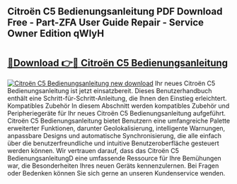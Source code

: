 ## Citroën C5 Bedienungsanleitung PDF Download Free - Part-ZFA User Guide Repair - Service Owner Edition qWlyH

# <h2><a href="http://df157k.blite.top/?on=Citro%c3%abn+C5+Bedienungsanleitung">🔗Download 👉🔴 Citroën C5 Bedienungsanleitung</a></h2>

[![Citroën C5 Bedienungsanleitung new download](https://i.imgur.com/lujVjoI.png)](http://df157k.blite.top/?on=Citro%c3%abn+C5+Bedienungsanleitung)
Ihr neues Citroën C5 Bedienungsanleitung ist jetzt einsatzbereit. Dieses Benutzerhandbuch enthält eine Schritt-für-Schritt-Anleitung, die Ihnen den Einstieg erleichtert. Kompatibles Zubehör In diesem Abschnitt werden kompatibles Zubehör und Peripheriegeräte für Ihr neues Citroën C5 Bedienungsanleitung aufgeführt. Citroën C5 Bedienungsanleitung bietet Benutzern eine umfangreiche Palette erweiterter Funktionen, darunter Geolokalisierung, intelligente Warnungen, anpassbare Designs und automatische Synchronisierung, die alle einfach über die benutzerfreundliche und intuitive Benutzeroberfläche gesteuert werden können. Wir vertrauen darauf, dass das Citroën C5 BedienungsanleitungD eine umfassende Ressource für Ihre Bemühungen war, die Besonderheiten Ihres neuen Geräts kennenzulernen. Bei Fragen oder Bedenken können Sie sich gerne an unseren Kundenservice wenden.
